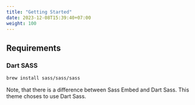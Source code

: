 ```yaml
---
title: "Getting Started"
date: 2023-12-08T15:39:40+07:00
weight: 100
---
```


## Requirements

### Dart SASS

```bash
brew install sass/sass/sass
```

Note, that there is a difference between Sass Embed and Dart Sass. This theme choses to use Dart Sass.
